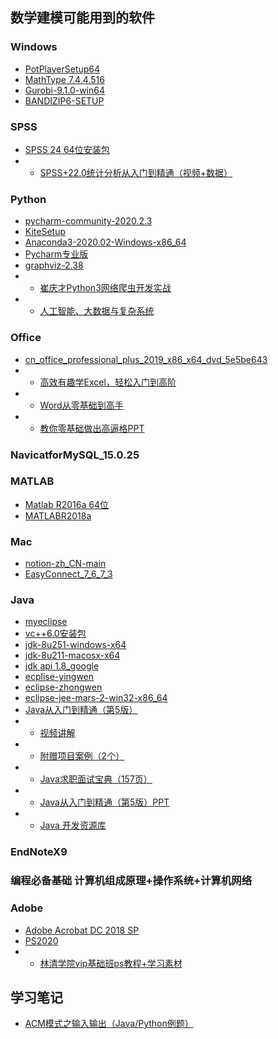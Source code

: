 ## 数学建模可能用到的软件
### Windows
- [PotPlayerSetup64](https://zhuanlan.zhihu.com/p/266208121)
- [MathType 7.4.4.516](https://mp.weixin.qq.com/s/TgrrypEAvVYAgVOckgIhUQ)
- [Gurobi-9.1.0-win64](https://mp.weixin.qq.com/s/TgrrypEAvVYAgVOckgIhUQ)
- [BANDIZIP6-SETUP](https://zhuanlan.zhihu.com/p/354261429)
### SPSS
- [SPSS 24 64位安装包](https://mp.weixin.qq.com/s/TgrrypEAvVYAgVOckgIhUQ)
- - [SPSS+22.0统计分析从入门到精通（视频+数据）](https://mp.weixin.qq.com/s/TgrrypEAvVYAgVOckgIhUQ)
### Python
- [pycharm-community-2020.2.3](https://mp.weixin.qq.com/s/TgrrypEAvVYAgVOckgIhUQ)
- [KiteSetup](https://mp.weixin.qq.com/s/TgrrypEAvVYAgVOckgIhUQ)
- [Anaconda3-2020.02-Windows-x86_64](https://mp.weixin.qq.com/s/TgrrypEAvVYAgVOckgIhUQ)
- [Pycharm专业版](https://mp.weixin.qq.com/s/TgrrypEAvVYAgVOckgIhUQ)
- [graphviz-2.38](https://zhuanlan.zhihu.com/p/268532582)
- - [崔庆才Python3网络爬虫开发实战](https://mp.weixin.qq.com/s/TgrrypEAvVYAgVOckgIhUQ)
- - [人工智能、大数据与复杂系统](https://mp.weixin.qq.com/s/TgrrypEAvVYAgVOckgIhUQ)
### Office
- [cn_office_professional_plus_2019_x86_x64_dvd_5e5be643](https://mp.weixin.qq.com/s/TgrrypEAvVYAgVOckgIhUQ)
- - [高效有趣学Excel，轻松入门到高阶](https://mp.weixin.qq.com/s/TgrrypEAvVYAgVOckgIhUQ)
- - [Word从零基础到高手](https://mp.weixin.qq.com/s/TgrrypEAvVYAgVOckgIhUQ)
- - [教你零基础做出高逼格PPT](https://mp.weixin.qq.com/s/TgrrypEAvVYAgVOckgIhUQ)
### NavicatforMySQL_15.0.25
### MATLAB
- [Matlab R2016a 64位](https://mp.weixin.qq.com/s/TgrrypEAvVYAgVOckgIhUQ)
- [MATLABR2018a](https://mp.weixin.qq.com/s/TgrrypEAvVYAgVOckgIhUQ)
### Mac
- [notion-zh_CN-main](https://mp.weixin.qq.com/s/TgrrypEAvVYAgVOckgIhUQ)
- [EasyConnect_7_6_7_3](https://mp.weixin.qq.com/s/TgrrypEAvVYAgVOckgIhUQ)
### Java
- [myeclipse](https://mp.weixin.qq.com/s/TgrrypEAvVYAgVOckgIhUQ)
- [vc++6.0安装包](https://mp.weixin.qq.com/s/TgrrypEAvVYAgVOckgIhUQ)
- [jdk-8u251-windows-x64](https://mp.weixin.qq.com/s/TgrrypEAvVYAgVOckgIhUQ)
- [jdk-8u211-macosx-x64](https://mp.weixin.qq.com/s/TgrrypEAvVYAgVOckgIhUQ)
- [jdk api 1.8_google](https://mp.weixin.qq.com/s/TgrrypEAvVYAgVOckgIhUQ)
- [ecplise-yingwen](https://mp.weixin.qq.com/s/TgrrypEAvVYAgVOckgIhUQ)
- [eclipse-zhongwen](https://mp.weixin.qq.com/s/TgrrypEAvVYAgVOckgIhUQ)
- [eclipse-jee-mars-2-win32-x86_64](https://mp.weixin.qq.com/s/TgrrypEAvVYAgVOckgIhUQ)
- [Java从入门到精通（第5版）](https://mp.weixin.qq.com/s/TgrrypEAvVYAgVOckgIhUQ)
- - [视频讲解](https://mp.weixin.qq.com/s/TgrrypEAvVYAgVOckgIhUQ)
- - [附赠项目案例（2个）](https://mp.weixin.qq.com/s/TgrrypEAvVYAgVOckgIhUQ)
- - [Java求职面试宝典（157页）](https://mp.weixin.qq.com/s/TgrrypEAvVYAgVOckgIhUQ)
- - [Java从入门到精通（第5版）PPT](https://mp.weixin.qq.com/s/TgrrypEAvVYAgVOckgIhUQ)
- - [Java 开发资源库](https://mp.weixin.qq.com/s/TgrrypEAvVYAgVOckgIhUQ)
### EndNoteX9
### 编程必备基础 计算机组成原理+操作系统+计算机网络
### Adobe
- [Adobe Acrobat DC 2018 SP](https://mp.weixin.qq.com/s/TgrrypEAvVYAgVOckgIhUQ)
- [PS2020](https://mp.weixin.qq.com/s/TgrrypEAvVYAgVOckgIhUQ)
- - [林清学院vip基础班ps教程+学习素材](https://mp.weixin.qq.com/s/TgrrypEAvVYAgVOckgIhUQ)
## 学习笔记
- [ACM模式之输入输出（Java/Python例题）](https://zhuanlan.zhihu.com/p/438909352)
